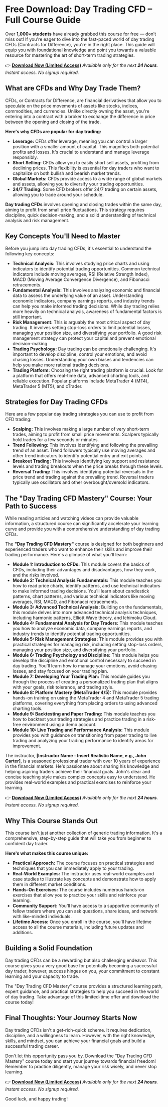 # Free Download: Day Trading CFD – Full Course Guide

Over **1,000+ students** have already grabbed this course for free — don’t miss out! If you're eager to dive into the fast-paced world of day trading CFDs (Contracts for Difference), you're in the right place. This guide will equip you with foundational knowledge and point you towards a valuable resource for mastering the art of short-term trading strategies.

👉 [**Download Now (Limited Access)**](https://udemywork.com/day-trading-cfd)
_Available only for the next **24 hours**. Instant access. No signup required._

## What are CFDs and Why Day Trade Them?

CFDs, or Contracts for Difference, are financial derivatives that allow you to speculate on the price movements of assets like stocks, indices, commodities, and currencies. Unlike directly owning the asset, you're entering into a contract with a broker to exchange the difference in price between the opening and closing of the trade.

**Here's why CFDs are popular for day trading:**

*   **Leverage:** CFDs offer leverage, meaning you can control a larger position with a smaller amount of capital. This magnifies both potential profits and losses. It's crucial to understand and manage leverage responsibly.
*   **Short Selling:** CFDs allow you to easily short sell assets, profiting from declining prices. This flexibility is essential for day traders who want to capitalize on both bullish and bearish market trends.
*   **Global Markets:** CFDs provide access to a wide range of global markets and assets, allowing you to diversify your trading opportunities.
*   **24/7 Trading:** Some CFD brokers offer 24/7 trading on certain assets, allowing you to trade around your schedule.

**Day trading CFDs** involves opening and closing trades within the same day, aiming to profit from small price fluctuations. This strategy requires discipline, quick decision-making, and a solid understanding of technical analysis and risk management.

## Key Concepts You'll Need to Master

Before you jump into day trading CFDs, it's essential to understand the following key concepts:

*   **Technical Analysis:** This involves studying price charts and using indicators to identify potential trading opportunities. Common technical indicators include moving averages, RSI (Relative Strength Index), MACD (Moving Average Convergence Divergence), and Fibonacci retracements.
*   **Fundamental Analysis:** This involves analyzing economic and financial data to assess the underlying value of an asset. Understanding economic indicators, company earnings reports, and industry trends can help you make informed trading decisions. While day trading relies more heavily on technical analysis, awareness of fundamental factors is still important.
*   **Risk Management:** This is arguably the most critical aspect of day trading. It involves setting stop-loss orders to limit potential losses, managing your position size, and diversifying your portfolio. A good risk management strategy can protect your capital and prevent emotional decision-making.
*   **Trading Psychology:** Day trading can be emotionally challenging. It's important to develop discipline, control your emotions, and avoid chasing losses. Understanding your own biases and tendencies can help you make more rational trading decisions.
*   **Trading Platform:** Choosing the right trading platform is crucial. Look for a platform that offers real-time data, advanced charting tools, and reliable execution. Popular platforms include MetaTrader 4 (MT4), MetaTrader 5 (MT5), and cTrader.

## Strategies for Day Trading CFDs

Here are a few popular day trading strategies you can use to profit from CFD trading:

*   **Scalping:** This involves making a large number of very short-term trades, aiming to profit from small price movements. Scalpers typically hold trades for a few seconds or minutes.
*   **Trend Following:** This involves identifying and following the prevailing trend of an asset. Trend followers typically use moving averages and other trend indicators to identify potential entry and exit points.
*   **Breakout Trading:** This involves identifying key support and resistance levels and trading breakouts when the price breaks through these levels.
*   **Reversal Trading:** This involves identifying potential reversals in the price trend and trading against the prevailing trend. Reversal traders typically use oscillators and other overbought/oversold indicators.

## The "Day Trading CFD Mastery" Course: Your Path to Success

While reading articles and watching videos can provide valuable information, a structured course can significantly accelerate your learning curve and provide you with a comprehensive understanding of day trading CFDs.

The **"Day Trading CFD Mastery"** course is designed for both beginners and experienced traders who want to enhance their skills and improve their trading performance. Here's a glimpse of what you'll learn:

*   **Module 1: Introduction to CFDs:** This module covers the basics of CFDs, including their advantages and disadvantages, how they work, and the risks involved.
*   **Module 2: Technical Analysis Fundamentals:** This module teaches you how to read price charts, identify patterns, and use technical indicators to make informed trading decisions. You'll learn about candlestick patterns, chart patterns, and various technical indicators like moving averages, RSI, MACD, and Fibonacci retracements.
*   **Module 3: Advanced Technical Analysis:** Building on the fundamentals, this module delves into more advanced technical analysis techniques, including harmonic patterns, Elliott Wave theory, and Ichimoku Cloud.
*   **Module 4: Fundamental Analysis for Day Traders:** This module teaches you how to analyze economic data, company earnings reports, and industry trends to identify potential trading opportunities.
*   **Module 5: Risk Management Strategies:** This module provides you with practical strategies for managing risk, including setting stop-loss orders, managing your position size, and diversifying your portfolio.
*   **Module 6: Trading Psychology and Discipline:** This module helps you develop the discipline and emotional control necessary to succeed in day trading. You'll learn how to manage your emotions, avoid chasing losses, and stay focused on your trading plan.
*   **Module 7: Developing Your Trading Plan:** This module guides you through the process of creating a personalized trading plan that aligns with your goals, risk tolerance, and trading style.
*   **Module 8: Platform Mastery (MetaTrader 4/5):** This module provides hands-on training on using the MetaTrader 4 and MetaTrader 5 trading platforms, covering everything from placing orders to using advanced charting tools.
*   **Module 9: Backtesting and Paper Trading:** This module teaches you how to backtest your trading strategies and practice trading in a risk-free environment using a demo account.
*   **Module 10: Live Trading and Performance Analysis:** This module provides you with guidance on transitioning from paper trading to live trading and analyzing your trading performance to identify areas for improvement.

The instructor, **[Instructor Name - Insert Realistic Name, e.g., John Carter]**, is a seasoned professional trader with over 10 years of experience in the financial markets. He's passionate about sharing his knowledge and helping aspiring traders achieve their financial goals. John's clear and concise teaching style makes complex concepts easy to understand. He provides real-world examples and practical exercises to reinforce your learning.

👉 [**Download Now (Limited Access)**](https://udemywork.com/day-trading-cfd)
_Available only for the next **24 hours**. Instant access. No signup required._

## Why This Course Stands Out

This course isn't just another collection of generic trading information. It's a comprehensive, step-by-step guide that will take you from beginner to confident day trader.

**Here's what makes this course unique:**

*   **Practical Approach:** The course focuses on practical strategies and techniques that you can immediately apply to your trading.
*   **Real-World Examples:** The instructor uses real-world examples and case studies to illustrate key concepts and demonstrate how to apply them in different market conditions.
*   **Hands-On Exercises:** The course includes numerous hands-on exercises that allow you to practice your skills and reinforce your learning.
*   **Community Support:** You'll have access to a supportive community of fellow traders where you can ask questions, share ideas, and network with like-minded individuals.
*   **Lifetime Access:** Once you enroll in the course, you'll have lifetime access to all the course materials, including future updates and additions.

## Building a Solid Foundation

Day trading CFDs can be a rewarding but also challenging endeavor. This course gives you a very good base for potentially becoming a successful day trader, however, success hinges on you, your commitment to constant learning and your capacity to trade.

The "Day Trading CFD Mastery" course provides a structured learning path, expert guidance, and practical strategies to help you succeed in the world of day trading. Take advantage of this limited-time offer and download the course today!

## Final Thoughts: Your Journey Starts Now

Day trading CFDs isn't a get-rich-quick scheme. It requires dedication, discipline, and a willingness to learn. However, with the right knowledge, skills, and mindset, you can achieve your financial goals and build a successful trading career.

Don't let this opportunity pass you by. Download the "Day Trading CFD Mastery" course today and start your journey towards financial freedom! Remember to practice diligently, manage your risk wisely, and never stop learning.

👉 [**Download Now (Limited Access)**](https://udemywork.com/day-trading-cfd)
_Available only for the next **24 hours**. Instant access. No signup required._

Good luck, and happy trading!
